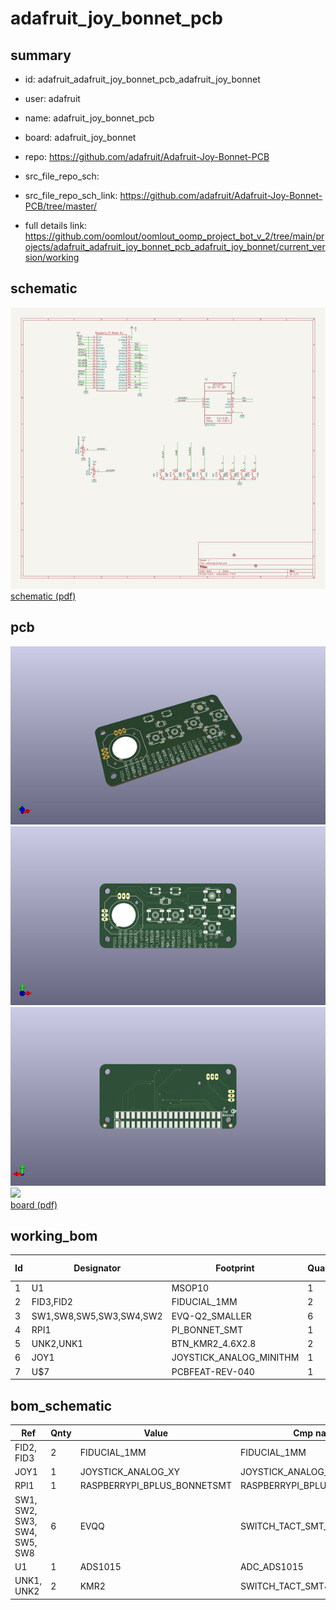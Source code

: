# adafruit_joy_bonnet_pcb
 
## summary 
* id: adafruit_adafruit_joy_bonnet_pcb_adafruit_joy_bonnet
* user: adafruit
* name: adafruit_joy_bonnet_pcb
* board: adafruit_joy_bonnet
* repo: https://github.com/adafruit/Adafruit-Joy-Bonnet-PCB



* src_file_repo_sch: 
* src_file_repo_sch_link: https://github.com/adafruit/Adafruit-Joy-Bonnet-PCB/tree/master/
* full details link: https://github.com/oomlout/oomlout_oomp_project_bot_v_2/tree/main/projects/adafruit_adafruit_joy_bonnet_pcb_adafruit_joy_bonnet/current_version/working  

## schematic  
![](working_schematic_600.png)  
[schematic (pdf)](working_schematic.pdf)  

## pcb  
![](working_3d_600.png) 
![](working_3d_front_600.png)  
![](working_3d_back_600.png)  
![](working_600.png)  
[board (pdf)](working.pdf)  

## working_bom
| Id | Designator | Footprint | Quantity | Designation | Supplier and ref |  | None | 
| --- | --- | --- | --- | --- | --- | --- | --- | 
| 1 | U1 | MSOP10 | 1 | ADS1015 |  |  | [''] | 
| 2 | FID3,FID2 | FIDUCIAL_1MM | 2 | FIDUCIAL_1MM |  |  | [''] | 
| 3 | SW1,SW8,SW5,SW3,SW4,SW2 | EVQ-Q2_SMALLER | 6 | EVQQ |  |  | [''] | 
| 4 | RPI1 | PI_BONNET_SMT | 1 | RASPBERRYPI_BPLUS_BONNETSMT |  |  | [''] | 
| 5 | UNK2,UNK1 | BTN_KMR2_4.6X2.8 | 2 | KMR2 |  |  | [''] | 
| 6 | JOY1 | JOYSTICK_ANALOG_MINITHM | 1 | JOYSTICK_ANALOG_XY |  |  | [''] | 
| 7 | U$7 | PCBFEAT-REV-040 | 1 |  |  |  | [''] | 


## bom_schematic
| Ref | Qnty | Value | Cmp name | Footprint | Description | Vendor | DNP | 
| --- | --- | --- | --- | --- | --- | --- | --- | 
| FID2, FID3 | 2 | FIDUCIAL_1MM | FIDUCIAL_1MM | working:FIDUCIAL_1MM |  |  |  | 
| JOY1 | 1 | JOYSTICK_ANALOG_XY | JOYSTICK_ANALOG_XY | working:JOYSTICK_ANALOG_MINITHM |  |  |  | 
| RPI1 | 1 | RASPBERRYPI_BPLUS_BONNETSMT | RASPBERRYPI_BPLUS_BONNETSMT | working:PI_BONNET_SMT |  |  |  | 
| SW1, SW2, SW3, SW4, SW5, SW8 | 6 | EVQQ | SWITCH_TACT_SMT_EVQQ2_SMALL | working:EVQ-Q2_SMALLER |  |  |  | 
| U1 | 1 | ADS1015 | ADC_ADS1015 | working:MSOP10 |  |  |  | 
| UNK1, UNK2 | 2 | KMR2 | SWITCH_TACT_SMT4.6X2.8 | working:BTN_KMR2_4.6X2.8 |  |  |  | 



